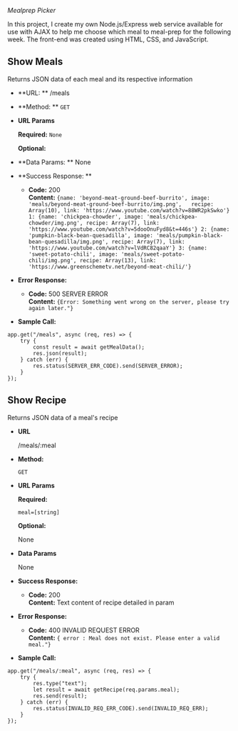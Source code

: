 *Mealprep Picker*

In this project, I create my own Node.js/Express web service available for use with AJAX to help me choose which meal to meal-prep for the following week. The front-end was created using HTML, CSS, and JavaScript.


**Show Meals**
----
  Returns JSON data of each meal and its respective information

* **URL: **
/meals

* **Method: **
  `GET`
  
*  **URL Params**

   **Required:**
   `None`

   **Optional:**
 
* **Data Params: **
  None

* **Success Response: **

  * **Code:** 200 <br />
    **Content:** 
    `{name: 'beyond-meat-ground-beef-burrito', image: 'meals/beyond-meat-ground-beef-burrito/img.png',   recipe:   Array(10), link: 'https://www.youtube.com/watch?v=88WR2pkSwko'}
    1: {name: 'chickpea-chowder', image: 'meals/chickpea-chowder/img.png', recipe: Array(7), link: 'https://www.youtube.com/watch?v=5dooOnuFyd8&t=446s'}
    2: {name: 'pumpkin-black-bean-quesadilla', image: 'meals/pumpkin-black-bean-quesadilla/img.png', recipe: Array(7), link: 'https://www.youtube.com/watch?v=lVdRC82qaaY'}
    3: {name: 'sweet-potato-chili', image: 'meals/sweet-potato-chili/img.png', recipe: Array(13), link: 'https://www.greenschemetv.net/beyond-meat-chili/'}`
 
* **Error Response:**

  * **Code:** 500 SERVER ERROR <br />
    **Content:** `{Error: Something went wrong on the server, please try again later."}`

* **Sample Call:**

```
app.get("/meals", async (req, res) => {
    try {
        const result = await getMealData();
        res.json(result);
    } catch (err) {
        res.status(SERVER_ERR_CODE).send(SERVER_ERROR);
    }
});
```


**Show Recipe**
----
  Returns JSON data of a meal's recipe

* **URL**

  /meals/:meal

* **Method:**
  
  `GET`
  
*  **URL Params**

   **Required:**
 
   `meal=[string]`

   **Optional:**
 
    None

* **Data Params**

  None

* **Success Response:**

  * **Code:** 200 <br />
    **Content:** 
    Text content of recipe detailed in param
 
* **Error Response:**

  * **Code:** 400 INVALID REQUEST ERROR <br />
    **Content:** `{ error : Meal does not exist. Please enter a valid meal."}`

* **Sample Call:**

```
app.get("/meals/:meal", async (req, res) => {
    try {
        res.type("text");
        let result = await getRecipe(req.params.meal);
        res.send(result);
    } catch (err) {
        res.status(INVALID_REQ_ERR_CODE).send(INVALID_REQ_ERR);
    }
});
```
